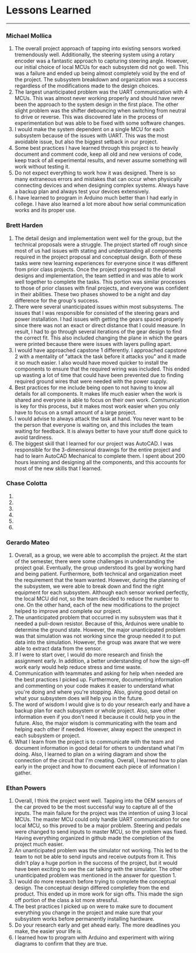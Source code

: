 # Lessons Learned
----------
### Michael Mollica
1. The overall project approach of tapping into existing sensors worked tremendously well. Additionally, the steering system using a rotary encoder was a fantastic approach to capturing steering angle. However, our initial choice of local MCUs for each subsystem did not go well. This was a failure and ended up being almost completely void by the end of the project. The subsystem breakdown and organization was a success regardless of the modifications made to the design choices.
2. The largest unanticipated problem was the UART communication with 4 MCUs. This was almost never working properly and should have never been the approach to the system design in the first place. The other slight problem was the shifter debouncing when switching from neutral to drive or reverse. This was discovered late in the process of experimentation but was able to be fixed with some software changes.
3. I would make the system dependent on a single MCU for each subsystem because of the issues with UART. This was the most avoidable issue, but also the biggest setback in our project.
4. Some best practices I have learned through this project is to heavily document and comment code, keep all old and new versions of code, keep track of all experimental results, and never assume something will work without testing it.
5. Do not expect everything to work how it was designed. There is so many extraneous errors and mistakes that can occur when physically connecting devices and when designing complex systems. Always have a backup plan and always test your devices extensively.
6. I have learned to program in Arduino much better than I had early in college. I have also learned a lot more about how serial communication works and its proper use.

### Brett Harden
1. The detail design and implementation went well for the group, but the technical proposals were a struggle. The project started off rough since most of us had issues with stating and understanding all components required in the project proposal and conceptual design. Both of these tasks were new learning experiences for everyone since it was different from prior class projects. Once the project progressed to the detail designs and implementation, the team settled in and was able to work well together to complete the tasks. This portion was similar processes to those of prior classes with final projects, and everyone was confident in their abilities. These two phases showed to be a night and day difference for the group's success.
2. There were several unanticipated issues within most subsystems. The issues that I was responsible for consisted of the steering gears and power installation. I had issues with getting the gears spaced properly since there was not an exact or direct distance that I could measure. In result, I had to go through several iterations of the gear design to find the correct fit. This also included changing the plane in which the gears were printed because there were issues with layers pulling apart.
3. I would have approached capstone 1 differently. I approached capstone 2 with a mentality of "attack the task before it attacks you" and it made it so much easier. I also would have moved quicker to install the components to ensure that the required wiring was included. This ended up wasting a lot of time that could have been prevented due to finding required ground wires that were needed with the power supply.
4. Best practices for me include being open to not having to know all details for all components. It makes life much easier when the work is shared and everyone is able to focus on their own work. Communication is key for this process, but it makes most work easier when you only have to focus on a small amount of a large project. 
5. I would advise to always attack the task at hand. You never want to be the person that everyone is waiting on, and this includes the team waiting for feedback. It is always better to have your stuff done quick to avoid tardiness.
6. The biggest skill that I learned for our project was AutoCAD. I was responsible for the 3-dimensional drawings for the entire project and had to learn AutoCAD Mechanical to complete them. I spent about 200 hours learning and designing all the components, and this accounts for most of the new skills that I learned. 

### Chase Colotta
1.
2.
3.
4.
5.
6.

### Gerardo Mateo
1.  Overall, as a group, we were able to accomplish the project. At the start of the semester, there were some challenges in understanding the project goal. Eventually, the group understood its goal by working hard and being patient. Furthermore, both technical and organization meet the requirement that the team wanted. However, during the planning of the subsystem, we were able to break down and find the right equipment for each subsystem. Although each sensor worked perfectly, the local MCU did not, so the team decided to reduce the number to one. On the other hand, each of the new modifications to the project helped to improve and complete our project.
2. The unanticipated problem that occurred in my subsystem was that it needed a pull-down resistor. Because of this, Arduinos were unable to determine the ground state. However, the major unanticipated problem was that simulation was not working since the group needed it to put data into the simulation. However, the group was aware that we were able to extract data from the sensor.
3. If I were to start over, I would do more research and finish the assignment early. In addition, a better understanding of how the sign-off work early would help reduce stress and time waste.
4.  Communication with teammates and asking for help when needed are the best practices I picked up. Furthermore, documenting information and commenting on your code makes it easier to understand what you're doing and where you're stopping. Also, giving good detail on what your subsystem does will help you in the future.
5. The word of wisdom I would give is to do your research early and have a backup plan for each subsystem or whole project. Also, save other information even if you don't need it because it could help you in the future. Also, the major wisdom is communicating with the team and helping each other if needed. However, alway expect the unexpect in each subsystem or project.
6. What I learn from the project is to communicate with the team and document information in good detail for others to understand what I'm doing. Also, I learned to plan on a wiring diagram and show the connection of the circuit that I'm creating. Overall, I learned how to plan early in the project and how to document each piece of information I gather.

### Ethan Powers
1. Overall, I think the project went well. Tapping into the OEM sensors of the car proved to be the most successful way to capture all of the inputs. The main failure for the project was the intention of using 3 local MCUs. The master MCU could only handle UART communication for one local MCU, so this proved to be a major problem. Steering and pedals were changed to send inputs to master MCU, so the problem was fixed. Having everything organized in github made the completion of the project much easier.
2. An unanticipated problem was the simulator not working. This led to the team to not be able to send inputs and receive outputs from it. This didn't play a huge portion in the success of the project, but it would have been exciting to see the car talking with the simulator. The other unanticipated problem was mentioned in the answer for question 1.
3. I would do more research before trying to complete the conceptual design. The conceptual design differed completley from the end product. This ended up in more work for sign offs. This made the sign off portion of the class a lot more stressful.
4. The best practices I picked up on were to make sure to document everything you change in the project and make sure that your subsystem works before permanently installing hardware. 
5. Do your research early and get ahead early. The more deadlines you make, the easier your life is.
6. I learned how to program with Arduino and experiment with wiring diagrams to confirm that they are true. 
